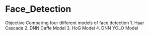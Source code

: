 # Face_Detection
Objective Comparing four different models of face detection 1. Haar Cascade 2. DNN Caffe Model 3. HoG Model 4. DNN YOLO Model

